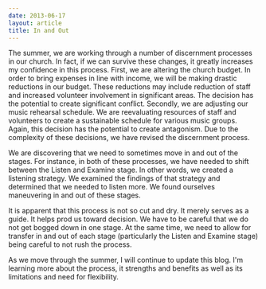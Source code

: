 ```yaml
---
date: 2013-06-17
layout: article
title: In and Out
---
```


The summer, we are working through a number of discernment processes in our church. In fact, if we can survive these changes, it greatly increases my confidence in this process. First, we are altering the church budget. In order to bring expenses in line with income, we will be making drastic  reductions in our budget. These reductions may include reduction of staff and increased volunteer involvement in significant areas. The decision has the potential to create significant conflict. Secondly, we are adjusting our music rehearsal schedule. We are reevaluating resources of staff and volunteers to create a sustainable schedule for various music groups. Again, this decision has the potential to create antagonism. Due to the complexity of these decisions, we have revised the discernment process.

We are discovering that we need to sometimes move in and out of the stages. For instance, in both of these processes, we have needed to shift between the Listen and Examine stage. In other words, we created a listening strategy. We examined the findings of that strategy and determined that we needed to listen more. We found ourselves maneuvering in and out of these stages. 

It is apparent that this process is not so cut and dry. It merely serves as a guide. It helps prod us toward decision. We have to be careful that we do not get bogged down in one stage. At the same time, we need to allow for transfer in and out of each stage (particularly the Listen and Examine stage) being careful to not rush the process.

As we move through the summer, I will continue to update this blog. I'm learning more about the process, it strengths and benefits as well as its limitations and need for flexibility. 